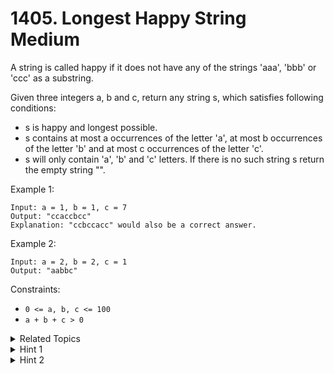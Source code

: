 # 1405. Longest Happy String<br> Medium

A string is called happy if it does not have any of the strings 'aaa', 'bbb' or 'ccc' as a substring.

Given three integers a, b and c, return any string s, which satisfies following conditions:

- s is happy and longest possible.
- s contains at most a occurrences of the letter 'a', at most b occurrences of the letter 'b' and at most c occurrences of the letter 'c'.
- s will only contain 'a', 'b' and 'c' letters.
If there is no such string s return the empty string "".

Example 1:

```
Input: a = 1, b = 1, c = 7
Output: "ccaccbcc"
Explanation: "ccbccacc" would also be a correct answer.
```

Example 2:

```
Input: a = 2, b = 2, c = 1
Output: "aabbc"
```

Constraints:

- `0 <= a, b, c <= 100`
- `a + b + c > 0`

<details>

<summary> Related Topics </summary>

-   `Greedy`

</details>

<details>

<summary> Hint 1 </summary>
Use a greedy approach.
</details>
<details>

<summary> Hint 2 </summary>
Use the letter with the maximum current limit that can be added without breaking the condition.
</details>
